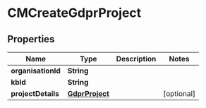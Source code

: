 

# CMCreateGdprProject


## Properties

| Name | Type | Description | Notes |
|------------ | ------------- | ------------- | -------------|
|**organisationId** | **String** |  |  |
|**kbId** | **String** |  |  |
|**projectDetails** | [**GdprProject**](GdprProject.md) |  |  [optional] |



